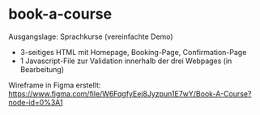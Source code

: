 # book-a-course
 Ausgangslage: Sprachkurse (vereinfachte Demo)

- 3-seitiges HTML mit Homepage, Booking-Page, Confirmation-Page
- 1 Javascript-File zur Validation innerhalb der drei Webpages (in Bearbeitung)

Wireframe in Figma erstellt: https://www.figma.com/file/W6FqgfyEej8Jyzpun1E7wY/Book-A-Course?node-id=0%3A1

